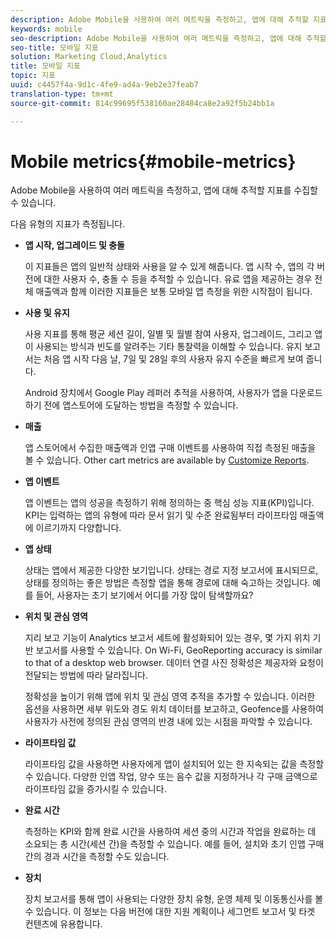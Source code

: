 ```yaml
---
description: Adobe Mobile을 사용하여 여러 메트릭을 측정하고, 앱에 대해 추적할 지표를 수집할 수 있습니다.
keywords: mobile
seo-description: Adobe Mobile을 사용하여 여러 메트릭을 측정하고, 앱에 대해 추적할 지표를 수집할 수 있습니다.
seo-title: 모바일 지표
solution: Marketing Cloud,Analytics
title: 모바일 지표
topic: 지표
uuid: c4457f4a-9d1c-4fe9-ad4a-9eb2e37feab7
translation-type: tm+mt
source-git-commit: 814c99695f538160ae28484ca8e2a92f5b24bb1a

---
```



# Mobile metrics{#mobile-metrics}

Adobe Mobile을 사용하여 여러 메트릭을 측정하고, 앱에 대해 추적할 지표를 수집할 수 있습니다.

다음 유형의 지표가 측정됩니다.

* **앱 시작, 업그레이드 및 충돌**

   이 지표들은 앱의 일반적 상태와 사용을 알 수 있게 해줍니다. 앱 시작 수, 앱의 각 버전에 대한 사용자 수, 충돌 수 등을 추적할 수 있습니다. 유료 앱을 제공하는 경우 전체 매출액과 함께 이러한 지표들은 보통 모바일 앱 측정을 위한 시작점이 됩니다.

* **사용 및 유지**

   사용 지표를 통해 평균 세션 길이, 일별 및 월별 참여 사용자, 업그레이드, 그리고 앱이 사용되는 방식과 빈도를 알려주는 기타 통찰력을 이해할 수 있습니다. 유지 보고서는 처음 앱 시작 다음 날, 7일 및 28일 후의 사용자 유지 수준을 빠르게 보여 줍니다.

   Android 장치에서 Google Play 레퍼러 추적을 사용하여, 사용자가 앱을 다운로드하기 전에 앱스토어에 도달하는 방법을 측정할 수 있습니다.

* **매출**

   앱 스토어에서 수집한 매출액과 인앱 구매 이벤트를 사용하여 직접 측정된 매출을 볼 수 있습니다. Other cart metrics are available by [Customize Reports](/help/using/usage/reports-customize/reports-customize.md).

* **앱 이벤트**

   앱 이벤트는 앱의 성공을 측정하기 위해 정의하는 중 핵심 성능 지표(KPI)입니다. KPI는 입력하는 앱의 유형에 따라 문서 읽기 및 수준 완료됨부터 라이프타임 매출액에 이르기까지 다양합니다.

* **앱 상태**

   상태는 앱에서 제공한 다양한 보기입니다. 상태는 경로 지정 보고서에 표시되므로, 상태를 정의하는 좋은 방법은 측정할 앱을 통해 경로에 대해 숙고하는 것입니다. 예를 들어, 사용자는 초기 보기에서 어디를 가장 많이 탐색할까요?

* **위치 및 관심 영역**

   지리 보고 기능이 Analytics 보고서 세트에 활성화되어 있는 경우, 몇 가지 위치 기반 보고서를 사용할 수 있습니다. On Wi-Fi, GeoReporting accuracy is similar to that of a desktop web browser. 데이터 연결 사진 정확성은 제공자와 요청이 전달되는 방법에 따라 달라집니다.

   정확성을 높이기 위해 앱에 위치 및 관심 영역 추적을 추가할 수 있습니다. 이러한 옵션을 사용하면 세부 위도와 경도 위치 데이터를 보고하고, Geofence를 사용하여 사용자가 사전에 정의된 관심 영역의 반경 내에 있는 시점을 파악할 수 있습니다.

* **라이프타임 값**

   라이프타임 값을 사용하면 사용자에게 앱이 설치되어 있는 한 지속되는 값을 측정할 수 있습니다. 다양한 인앱 작업, 양수 또는 음수 값을 지정하거나 각 구매 금액으로 라이프타임 값을 증가시킬 수 있습니다.

* **완료 시간**

   측정하는 KPI와 함께 완료 시간을 사용하여 세션 중의 시간과 작업을 완료하는 데 소요되는 총 시간(세션 간)을 측정할 수 있습니다. 예를 들어, 설치와 초기 인앱 구매 간의 경과 시간을 측정할 수도 있습니다.

* **장치**

   장치 보고서를 통해 앱이 사용되는 다양한 장치 유형, 운영 체제 및 이동통신사를 볼 수 있습니다. 이 정보는 다음 버전에 대한 지원 계획이나 세그먼트 보고서 및 타겟 컨텐츠에 유용합니다.
